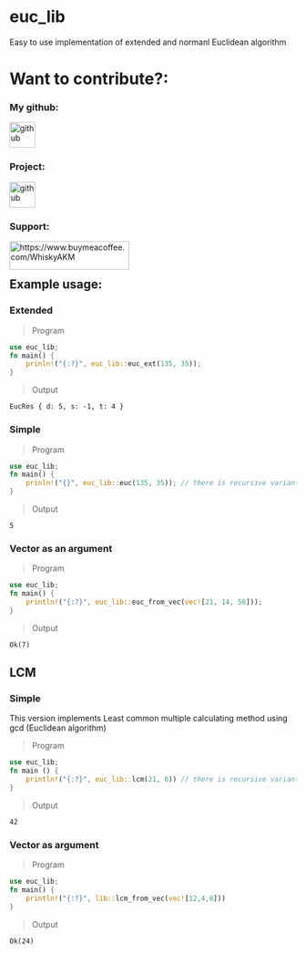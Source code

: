 # euc_lib
Easy to use implementation of extended and normanl Euclidean algorithm

# Want to contribute?:
### My github:
<a href="https://github.com/PTFOPlayer">
<img src="https://cdn.jsdelivr.net/npm/simple-icons@3.0.1/icons/github.svg" height="45px" alt="github" />
</a>

### Project:
<a href="https://github.com/PTFOPlayer/euclides">
<img src="https://cdn.jsdelivr.net/npm/simple-icons@3.0.1/icons/github.svg" height="45px" alt="github" />
</a>

### Support:
<p><a href="https://www.buymeacoffee.com/WhiskyAKM"> <img align="left" src="https://cdn.buymeacoffee.com/buttons/v2/default-yellow.png" height="50" width="210" alt="https://www.buymeacoffee.com/WhiskyAKM" /></a></p>
<br/>
<br/>

## Example usage:
### Extended
> Program
```rs
use euc_lib;
fn main() {
    prinln!("{:?}", euc_lib::euc_ext(135, 35));
}
```
> Output
```
EucRes { d: 5, s: -1, t: 4 }
```
### Simple
> Program
```rs
use euc_lib;
fn main() {
    prinln!("{}", euc_lib::euc(135, 35)); // there is recursive variant too: euc_recursive(135,35)
}
```
> Output
```
5
```
### Vector as an argument
> Program
```rs
use euc_lib;
fn main() {
    println!("{:?}", euc_lib::euc_from_vec(vec![21, 14, 56]));
}
```
> Output
```
Ok(7)
```

## LCM
### Simple
This version implements Least common multiple calculating method using gcd (Euclidean algorithm)
> Program
```rs
use euc_lib;
fn main () {
    println!("{:?}", euc_lib::lcm(21, 6)) // there is recursive variant too: lcm_recursive
}
```
> Output
```
42
```

### Vector as argument
> Program
```rs
use euc_lib;
fn main() {
    println!("{:?}", lib::lcm_from_vec(vec![12,4,8]))
}
```
> Output
```
Ok(24)
```